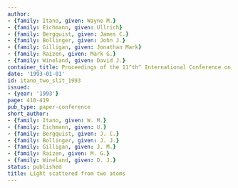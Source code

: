 ```yaml
---
author:
- {family: Itano, given: Wayne M.}
- {family: Eichmann, given: Ullrich}
- {family: Bergquist, given: James C.}
- {family: Bollinger, given: John J.}
- {family: Gilligan, given: Jonathan Mark}
- {family: Raizen, given: Mark G.}
- {family: Wineland, given: David J.}
container_title: Proceedings of the 11^th^ International Conference on Laser Science
date: '1993-01-01'
id: itano_two_slit_1993
issued:
- {year: '1993'}
page: 410-419
pub_type: paper-conference
short_author:
- {family: Itano, given: W. M.}
- {family: Eichmann, given: U.}
- {family: Bergquist, given: J. C.}
- {family: Bollinger, given: J. J.}
- {family: Gilligan, given: J. M.}
- {family: Raizen, given: M. G.}
- {family: Wineland, given: D. J.}
status: published
title: Light scattered from two atoms
---
```

